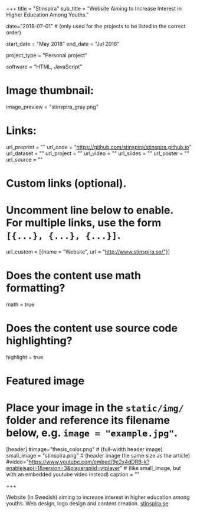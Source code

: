 +++
title = "Stinspira"
sub_title = "Website Aiming to Increase Interest in Higher Education Among Youths."

date="2018-07-01" # (only used for the projects to be listed in the correct order)

start_date = "May 2018"
end_date = "Jul 2018"

project_type = "Personal project"

software = "HTML, JavaScript"

# Image thumbnail:
image_preview = "stinspira_gray.png"

# Links:
url_preprint = ""
url_code = "https://github.com/stinspira/stinspira.github.io"
url_dataset = ""
url_project = ""
url_video = ""
url_slides = ""
url_poster = ""
url_source = ""

# Custom links (optional).
#   Uncomment line below to enable. For multiple links, use the form `[{...}, {...}, {...}]`.
url_custom = [{name = "Website", url = "http://www.stinspira.se/"}]

# Does the content use math formatting?
math = true

# Does the content use source code highlighting?
highlight = true

# Featured image
# Place your image in the `static/img/` folder and reference its filename below, e.g. `image = "example.jpg"`.
[header]
#image="thesis_color.png" # (full-width header image)
small_image = "stinspira.png" # (header image the same size as the article)
#video="https://www.youtube.com/embed/9e2x4dDRB-k?enablejsapi=1&version=3&playerapiid=ytplayer" # (like small_image, but with an embedded youtube video instead)
caption = ""

+++

Website (in Swedish) aiming to increase interest in higher education among youths. Web design, logo design and content creation. <a href="http://www.stinspira.se/" target="_blank">stinspira.se</a>.
